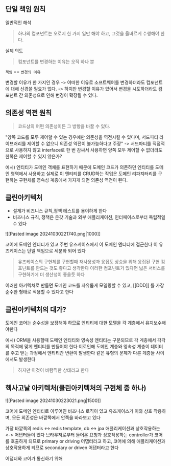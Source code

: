 
## 단일 책임 원칙

일반적인 해석
> 하나의 컴포넌트는 오로지 한 가지 일만 해야 하고, 그것을 올바르게 수행해야 한다.

실제 의도
> 컴포넌트를 변경하는 이유는 오직 하나 뿐

`책임` == `변경의 이유`


변경할 이유가 한 가지인 경우
-> 어떠한 이유로 소프트웨어를 변경하더라도 컴포넌트에 대해 신경쓸 필요가 없다.
-> 하지만 변경할 이유가 있어서 변경을 시도하더라도 컴포넌트 간 의존성으로 인해 변경이 확장될 수 있다.

## 의존성 역전 원칙

> 코드상의 어떤 의존성이든 그 방향을 바꿀 수 있다.

"양쪽 코드를 모두 제어할 수 있는 경우에만 의존성을 역전시킬 수 있다며, 서드파티 라이브러리를 제어할 수 없으니 의존성 역전이 불가능하다고 주장"
-> 서드파티를 직접적으로 사용하지 않고 interface로 한 번 감싸서 사용하면 양쪽 모두 제어할 수 없더라도 한쪽은 제어할 수 있지 않은가?


예시) 엔티티가 도메인 객체를 표현하기 때문에 도메인 코드가 의존하던 엔티티를 도메인 영역에서 사용하고
실제로 이 엔티티를 CRUD하는 작업은 도메인 리파지터리를 구현하는 구현체를 영속성 계층에서 가지게 되면 의존성 역전이 된다.


## 클린아키텍처

- 설계가 비즈니스 규칙,정책 테스트를 용이하게 한다
- 비즈니스 규칙, 정책은 온갖 기술과 외부 애플리케이션, 인터페이스로부터 독립적일 수 있다

![[Pasted image 20241030221740.png|1000]]

코어에 도메인 엔티티가 있고 주변 유즈케이스에서 이 도메인 엔티티에 접근한다
이 유즈케이스는 단일 책임으로 세분화 되어 있다

> 유즈케이스의 구현체를 구현할때 재사용성과 응집도 상승을 위해 응집된 구현 컴포넌트를 만드는 것도 좋다고 생각한다
> 이러한 컴포넌트가 있다면 넓은 서비스를 구현하기에 더 생산성이 좋을듯 하다

이러한 아키텍처로 만들면 도메인 코드를 자유롭게 모델링할 수 있고, [[DDD]] 를 가장 순수한 형태로 적용할 수 있다고 한다


## 클린아키텍처의 대가?

도메인 코어는 순수성을 보장해야 하므로 엔티티에 대한 모델을 각 계층에서 유지보수해야한다

예시) ORM을 사용할때 도메인 엔티티와 영속성 엔티티는 구분되므로 각 계층에서 각각의 목적에 맞게 엔티티를 만들어야 한다
이로인해 도메인 계층와 영속성 계층이 데이터를 주고 받는 과정에서 엔티티간 변환이 발생한다 
같은 유형의 문제가 다른 계층들 사이에서도 발생한다

> 하지만 이것이 바람직한 상태라고 한다


## 헥사고날 아키텍처(클린아키텍처의 구현체 중 하나)

![[Pasted image 20241030223021.png|1500]]



코어에 도메인 엔티티로 이루어진 비즈니스 로직이 있고 유즈케이스가 이와 상호 작용하며, 모든 의존성은 바깥쪽에서 안쪽을 바라보고 있다

가장 바깥쪽의 redis <-> redis template, db <-> jpa 애플리케이션과 상호작용하는 <-> 어댑터들이 있다
브라우저로부터 들어온 요청과 상호작용하는 controller가 코어를 호출하게 되므로 primary or driving 어댑터라고 하고,
코어에 의해 애플리케이션과 상호작용하게 되므로 secondary or driven 어댑터라고 한다

어댑터와 코어가 통신하기 위해 